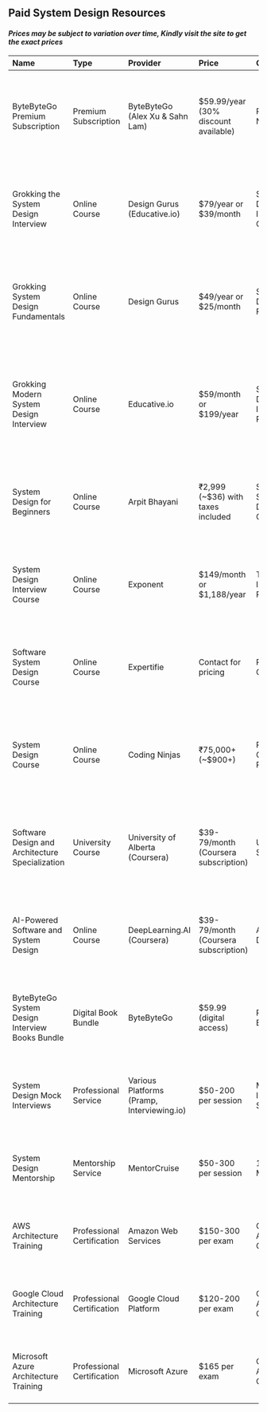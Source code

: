 ## Paid System Design Resources
#### *Prices may be subject to variation over time, Kindly visit the site to get the exact prices*

| Name                                            | Type                       | Provider                                   | Price                                | Category                            | Topics                                                                                       | URL                                                                    | Features                                                                                          | Description                                                                                                 |
|:------------------------------------------------|:---------------------------|:-------------------------------------------|:-------------------------------------|:------------------------------------|:---------------------------------------------------------------------------------------------|:-----------------------------------------------------------------------|:--------------------------------------------------------------------------------------------------|:------------------------------------------------------------------------------------------------------------|
| ByteByteGo Premium Subscription                 | Premium Subscription       | ByteByteGo (Alex Xu & Sahn Lam)            | $59.99/year (30% discount available) | Premium Newsletter                  | System design deep dives, exclusive content, premium archive access                          | https://blog.bytebytego.com/                                           | Extra Thursday deep dive, full premium archive, system design PDFs                                | Premium subscription to ByteByteGo newsletter with exclusive system design content and deep technical dives |
| Grokking the System Design Interview            | Online Course              | Design Gurus (Educative.io)                | $79/year or $39/month                | System Design Interview Course      | System design interview framework, scalability, distributed systems, real-world case studies | https://www.designgurus.io/course/grokking-the-system-design-interview | Step-by-step framework, 30K+ 5-star reviews, ex-FAANG hiring managers content                     | Original and most comprehensive system design interview course created by ex-FAANG hiring managers          |
| Grokking System Design Fundamentals             | Online Course              | Design Gurus                               | $49/year or $25/month                | System Design Fundamentals          | Client-server model, databases, caches, load balancing, core system design concepts          | https://www.designgurus.io/course/grokking-system-design-fundamentals  | Beginner-friendly, clear illustrations, real-world examples, mental models                        | Introductory-level course for software engineers new to system design covering core components and concepts |
| Grokking Modern System Design Interview         | Online Course              | Educative.io                               | $59/month or $199/year               | System Design Interview Preparation | Modern system design, building blocks, design patterns, case studies, mock interviews        | https://www.educative.io/courses/grokking-the-system-design-interview  | Interactive course, FAANG engineer developed, AI mock interviewer integration                     | Interactive course developed by FAANG engineers with 100K+ developers trained, includes AI mock interviewer |
| System Design for Beginners                     | Online Course              | Arpit Bhayani                              | ₹2,999 (~$36) with taxes included    | Self-paced System Design Course     | System design fundamentals, scalable systems, trade-offs, interview preparation              | https://arpitbhayani.me/system-design-for-beginners/                   | 35 videos, 200+ doubts answered, lifetime access, bi-weekly doubt solving sessions                | In-depth self-paced course for early engineers to become great at designing scalable systems                |
| System Design Interview Course                  | Online Course              | Exponent                                   | $149/month or $1,188/year            | Tech Interview Preparation          | System design interviews, architecture definition, database design, scalability              | https://www.tryexponent.com/courses/system-design-interviews           | Mock interviews, expert frameworks, senior tech coach access                                      | Comprehensive system design interview preparation with mock interviews and coaching                         |
| Software System Design Course                   | Online Course              | Expertifie                                 | Contact for pricing                  | Professional Certification          | Scalable application design, system architecture, distributed systems                        | https://expertifie.com/courses/system-design/                          | 1 Year Access, Weekly doubt clearing, Taught by Google/Microsoft leads, Mock interviews           | Professional system design course by experienced tech leads from Google, Microsoft, and Amazon              |
| System Design Course                            | Online Course              | Coding Ninjas                              | ₹75,000+ (~$900+)                    | Professional Certification Program  | System design principles, scalable architecture, distributed systems, interview preparation  | https://www.codingninjas.com/programs/system-design-course             | Dedicated placement support, resume building, mock interviews, job referrals from 1200+ companies | Comprehensive system design certification program with placement support and job referrals                  |
| Software Design and Architecture Specialization | University Course          | University of Alberta (Coursera)           | $39-79/month (Coursera subscription) | University Specialization           | Software architecture, API design, object-oriented design, microservices, design patterns    | https://www.coursera.org/specializations/software-design-architecture  | University-level course, hands-on projects, peer reviews, certificates                            | University of Alberta specialization covering software design and architecture fundamentals                 |
| AI-Powered Software and System Design           | Online Course              | DeepLearning.AI (Coursera)                 | $39-79/month (Coursera subscription) | AI + System Design                  | AI-powered system design, software architecture, database management, generative AI          | https://www.coursera.org/learn/ai-powered-software-system-design       | From DeepLearning.AI, cutting-edge AI integration, practical projects                             | Modern approach to system design incorporating AI and machine learning components                           |
| ByteByteGo System Design Interview Books Bundle | Digital Book Bundle        | ByteByteGo                                 | $59.99 (digital access)              | Premium Book Access                 | System design interview volumes 1 & 2, ML system design, exclusive content                   | https://bytebytego.com/pricing                                         | Digital access to all books, regular updates, community access, visual diagrams                   | Complete digital access to Alex Xu's system design book series with regular updates and community           |
| System Design Mock Interviews                   | Professional Service       | Various Platforms (Pramp, Interviewing.io) | $50-200 per session                  | Mock Interview Service              | System design interview practice, feedback, real-world scenarios                             | https://pramp.com/, https://interviewing.io/                           | Industry expert interviewers, detailed feedback, recording playback                               | Professional system design mock interview services with experienced industry interviewers                   |
| System Design Mentorship                        | Mentorship Service         | MentorCruise                               | $50-300 per session                  | 1-on-1 Mentorship                   | Personalized system design learning, career guidance, interview preparation                  | https://mentorcruise.com/courses/systemdesign/                         | 1-on-1 sessions, personalized curriculum, industry mentor access                                  | Personalized system design mentorship with experienced industry professionals                               |
| AWS Architecture Training                       | Professional Certification | Amazon Web Services                        | $150-300 per exam                    | Cloud Architecture Certification    | AWS cloud architecture, scalability, security, cost optimization                             | https://aws.amazon.com/certification/                                  | Official AWS certification, hands-on labs, practical experience                                   | Official AWS architecture certifications for cloud system design expertise                                  |
| Google Cloud Architecture Training              | Professional Certification | Google Cloud Platform                      | $120-200 per exam                    | Cloud Architecture Certification    | GCP architecture patterns, scalable systems, microservices on GCP                            | https://cloud.google.com/certification/                                | Official GCP certification, real-world scenarios, hands-on experience                             | Google Cloud Professional architect certifications for scalable system design                               |
| Microsoft Azure Architecture Training           | Professional Certification | Microsoft Azure                            | $165 per exam                        | Cloud Architecture Certification    | Azure architecture, distributed systems, cloud-native applications                           | https://docs.microsoft.com/en-us/learn/certifications/                 | Official Microsoft certification, comprehensive labs, practical projects                          | Microsoft Azure architect certifications for enterprise-scale system design                                 |

